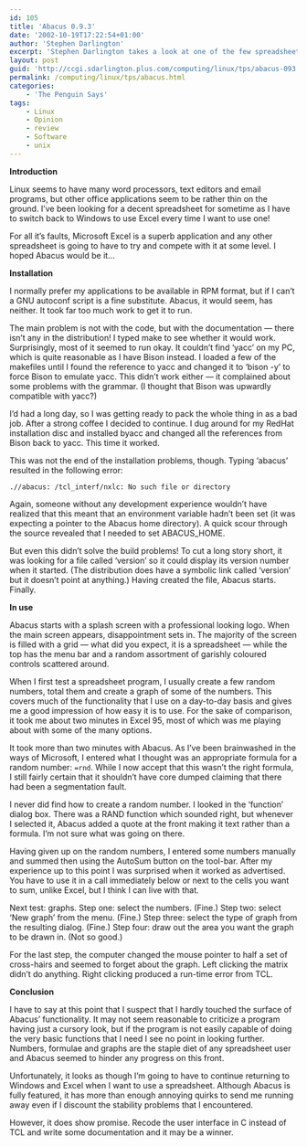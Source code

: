 ```yaml
---
id: 105
title: 'Abacus 0.9.3'
date: '2002-10-19T17:22:54+01:00'
author: 'Stephen Darlington'
excerpt: 'Stephen Darlington takes a look at one of the few spreadsheets available for Linux. '
layout: post
guid: 'http://ccgi.sdarlington.plus.com/computing/linux/tps/abacus-093.html'
permalink: /computing/linux/tps/abacus.html
categories:
    - 'The Penguin Says'
tags:
    - Linux
    - Opinion
    - review
    - Software
    - unix
---
```


**Introduction**

Linux seems to have many word processors, text editors and email programs, but other office applications seem to be rather thin on the ground. I’ve been looking for a decent spreadsheet for sometime as I have to switch back to Windows to use Excel every time I want to use one!

For all it’s faults, Microsoft Excel is a superb application and any other spreadsheet is going to have to try and compete with it at some level. I hoped Abacus would be it…

**Installation**

I normally prefer my applications to be available in RPM format, but if I can’t a GNU autoconf script is a fine substitute. Abacus, it would seem, has neither. It took far too much work to get it to run.

The main problem is not with the code, but with the documentation — there isn’t any in the distribution! I typed make to see whether it would work. Surprisingly, most of it seemed to run okay. It couldn’t find ‘yacc’ on my PC, which is quite reasonable as I have Bison instead. I loaded a few of the makefiles until I found the reference to yacc and changed it to ‘bison -y’ to force Bison to emulate yacc. This didn’t work either — it complained about some problems with the grammar. (I thought that Bison was upwardly compatible with yacc?)

I’d had a long day, so I was getting ready to pack the whole thing in as a bad job. After a strong coffee I decided to continue. I dug around for my RedHat installation disc and installed byacc and changed all the references from Bison back to yacc. This time it worked.

This was not the end of the installation problems, though. Typing ‘abacus’ resulted in the following error:

` .//abacus: /tcl_interf/nxlc: No such file or directory `

Again, someone without any development experience wouldn’t have realized that this meant that an environment variable hadn’t been set (it was expecting a pointer to the Abacus home directory). A quick scour through the source revealed that I needed to set ABACUS\_HOME.

But even this didn’t solve the build problems! To cut a long story short, it was looking for a file called ‘version’ so it could display its version number when it started. (The distribution does have a symbolic link called ‘version’ but it doesn’t point at anything.) Having created the file, Abacus starts. Finally.

**In use**

Abacus starts with a splash screen with a professional looking logo. When the main screen appears, disappointment sets in. The majority of the screen is filled with a grid — what did you expect, it is a spreadsheet — while the top has the menu bar and a random assortment of garishly coloured controls scattered around.

When I first test a spreadsheet program, I usually create a few random numbers, total them and create a graph of some of the numbers. This covers much of the functionality that I use on a day-to-day basis and gives me a good impression of how easy it is to use. For the sake of comparison, it took me about two minutes in Excel 95, most of which was me playing about with some of the many options.

It took more than two minutes with Abacus. As I’ve been brainwashed in the ways of Microsoft, I entered what I thought was an appropriate formula for a random number: `=rnd`. While I now accept that this wasn’t the right formula, I still fairly certain that it shouldn’t have core dumped claiming that there had been a segmentation fault.

I never did find how to create a random number. I looked in the ‘function’ dialog box. There was a RAND function which sounded right, but whenever I selected it, Abacus added a quote at the front making it text rather than a formula. I’m not sure what was going on there.

Having given up on the random numbers, I entered some numbers manually and summed then using the AutoSum button on the tool-bar. After my experience up to this point I was surprised when it worked as advertised. You have to use it in a call immediately below or next to the cells you want to sum, unlike Excel, but I think I can live with that.

Next test: graphs. Step one: select the numbers. (Fine.) Step two: select ‘New graph’ from the menu. (Fine.) Step three: select the type of graph from the resulting dialog. (Fine.) Step four: draw out the area you want the graph to be drawn in. (Not so good.)

For the last step, the computer changed the mouse pointer to half a set of cross-hairs and seemed to forget about the graph. Left clicking the matrix didn’t do anything. Right clicking produced a run-time error from TCL.

**Conclusion**

I have to say at this point that I suspect that I hardly touched the surface of Abacus’ functionality. It may not seem reasonable to criticize a program having just a cursory look, but if the program is not easily capable of doing the very basic functions that I need I see no point in looking further. Numbers, formulae and graphs are the staple diet of any spreadsheet user and Abacus seemed to hinder any progress on this front.

Unfortunately, it looks as though I’m going to have to continue returning to Windows and Excel when I want to use a spreadsheet. Although Abacus is fully featured, it has more than enough annoying quirks to send me running away even if I discount the stability problems that I encountered.

However, it does show promise. Recode the user interface in C instead of TCL and write some documentation and it may be a winner.